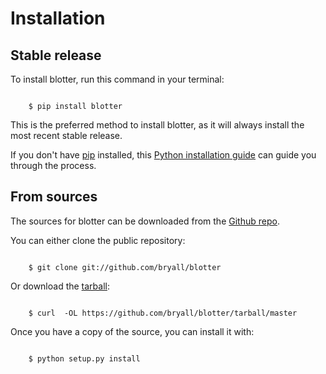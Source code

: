 # Installation


## Stable release

To install blotter, run this command in your terminal:

```batch

    $ pip install blotter
```

This is the preferred method to install blotter, as it will always
install the most recent stable release.

If you don't have [pip](https://pip.pypa.io) installed, this 
[Python installation guide](http://docs.python-guide.org/en/latest/starting/installation/) 
can guide you through the process.


## From sources

The sources for blotter can be downloaded from the 
[Github repo](https://github.com/bryall/blotter).

You can either clone the public repository:

```batch

    $ git clone git://github.com/bryall/blotter
```

Or download the [tarball](https://github.com/bryall/blotter/tarball/master):

```batch

    $ curl  -OL https://github.com/bryall/blotter/tarball/master
```

Once you have a copy of the source, you can install it with:

```batch

    $ python setup.py install
```
